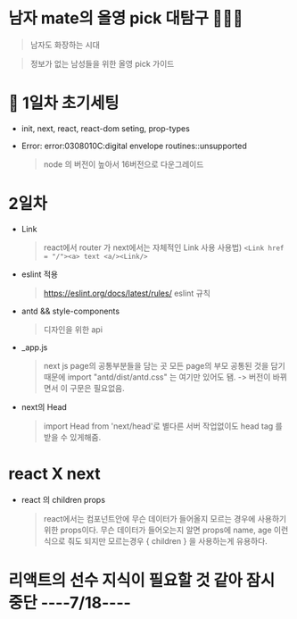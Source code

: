 # 남자 mate의 올영 pick 대탐구 💁🏻‍♂️

> 남자도 화장하는 시대

> 정보가 없는 남성들을 위한 올영 pick 가이드

# 👀 1일차 초기세팅

- init, next, react, react-dom seting, prop-types

- Error: error:0308010C:digital envelope routines::unsupported

  > node 의 버전이 높아서 16버전으로 다운그레이드

# 2일차

- Link

  > react에서 router 가 next에서는 자체적인 Link 사용
  > 사용법) `<Link href = "/"><a> text <a/><Link/>`

- eslint 적용

  > https://eslint.org/docs/latest/rules/ eslint 규칙

- antd && style-components

  > 디자인을 위한 api

- \_app.js

  > next js page의 공통부분들을 담는 곳
  > 모든 page의 부모
  > 공통된 것을 담기때문에 import "antd/dist/antd.css" 는 여기만 있어도 됌. -> 버전이 바뀌면서 이 구문은 필요없음.

- next의 Head
  > import Head from 'next/head'로 별다른 서버 작업없이도 head tag 를 받을 수 있게해줌.

# react X next

- react 의 children props
  > react에서는 컴포넌트안에 무슨 데이터가 들어올지 모르는 경우에 사용하기위한 props이다.
  > 무슨 데이터가 들어오는지 알면 props에 name, age 이런식으로 줘도 되지만 모르는경우 { children } 을 사용하는게 유용하다.

# 리액트의 선수 지식이 필요할 것 같아 잠시 중단 ----7/18----
